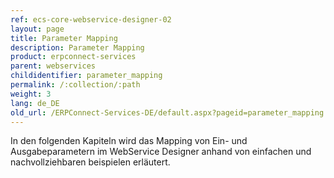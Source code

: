 ```yaml
---
ref: ecs-core-webservice-designer-02
layout: page
title: Parameter Mapping
description: Parameter Mapping
product: erpconnect-services
parent: webservices
childidentifier: parameter_mapping
permalink: /:collection/:path
weight: 3
lang: de_DE
old_url: /ERPConnect-Services-DE/default.aspx?pageid=parameter_mapping
---
```


In den folgenden Kapiteln wird das Mapping von Ein- und Ausgabeparametern im WebService Designer anhand von einfachen und nachvollziehbaren beispielen erläutert. 
